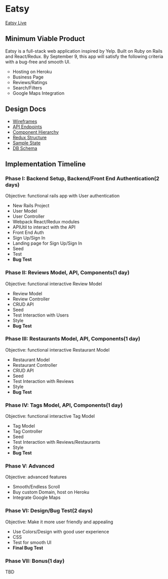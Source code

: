 <h1><strong>Eatsy</strong></h1>
<a href='https://eatsy-app-academy.herokuapp.com/'>Eatsy Live</a>

<h2>Minimum Viable Product</h2>
<p>Eatsy is a full-stack web application inspired by Yelp. Built on
Ruby on Rails and React/Redux. By September 9, this app will satisfy
the following criteria with a bug-free and smooth UI.</p>
<ul>
  <li type='circle'>Hosting on Heroku</li>
  <li type='circle'>Business Page</li>
  <li type='circle'>Reviews/Ratings</li>
  <li type='circle'>Search/Filters</li>
  <li type='circle'>Google Maps Integration</li>
</ul>

<h2>Design Docs</h2>
<ul>
  <li type='disc'><a href=https://github.com/jz-wang/Eatsy/blob/master/docs/wireframes">Wireframes</a>
  <li type='disc'><a href="https://github.com/jz-wang/Eatsy/blob/master/docs/api-endpoints.md">API Endpoints</a></li>
  <li type='disc'><a href="https://github.com/jz-wang/Eatsy/blob/master/docs/component-hierarchy.md">Component Hierarchy</a></li>
  <li type='disc'><a href="https://github.com/jz-wang/Eatsy/blob/master/docs/redux-structure.md">Redux Structure</a></li>
  <li type='disc'><a href="https://github.com/jz-wang/Eatsy/blob/master/docs/sample-state.md">Sample State</a></li>
  <li type='disc'><a href="https://github.com/jz-wang/Eatsy/blob/master/docs/schema.md">DB Schema</a></li>
</ul>

<h2>Implementation Timeline</h2>

<h3>Phase I: Backend Setup, Backend/Front End Authentication(2 days)</h3>
<p>Objective: functional rails app with User authentication</p>
  <ul>
    <li type='disc'>New Rails Project</li>
    <li type='disc'>User Model</li>
    <li type='disc'>User Controller</li>
    <li type='disc'>Webpack React/Redux modules</li>
    <li type='disc'>APIUtil to interact with the API</li>
    <li type='disc'>Front End Auth</li>
    <li type='disc'>Sign Up/Sign In</li>
    <li type='disc'>Landing page for Sign Up/Sign In</li>
    <li type='disc'>Seed</li>
    <li type='disc'>Test</li>
    <li type='disc'><strong>Bug Test</strong></li>
  </ul>

<h3>Phase II: Reviews Model, API, Components(1 day)</h3>
<p>Objective: functional interactive Review Model</p>
  <ul>
    <li type='disc'>Review Model</li>
    <li type='disc'>Review Controller</li>
    <li type='disc'>CRUD API</li>
    <li type='disc'>Seed</li>
    <li type='disc'>Test Interaction with Users</li>
    <li type='disc'>Style</li>
    <li type='disc'><strong>Bug Test</strong></li>
  </ul>

<h3>Phase III: Restaurants Model, API, Components(1 day)</h3>
<p>Objective: functional interactive Restaurant Model</p>
  <ul>
    <li type='disc'>Restaurant Model</li>
    <li type='disc'>Restaurant Controller</li>
    <li type='disc'>CRUD API</li>
    <li type='disc'>Seed</li>
    <li type='disc'>Test Interaction with Reviews</li>
    <li type='disc'>Style</li>
    <li type='disc'><strong>Bug Test</strong></li>
  </ul>

<h3>Phase IV: Tags Model, API, Components(1 day)</h3>
<p>Objective: functional interactive Tag Model</p>
  <ul>
    <li type='disc'>Tag Model</li>
    <li type='disc'>Tag Controller</li>
    <li type='disc'>Seed</li>
    <li type='disc'>Test Interaction with Reviews/Restaurants</li>
    <li type='disc'>Style</li>
    <li type='disc'><strong>Bug Test</strong></li>
  </ul>

<h3>Phase V: Advanced</h3>
<p>Objective: advanced features</p>
  <ul>
    <li type='disc'>Smooth/Endless Scroll</li>
    <li type='disc'>Buy custom Domain, host on Heroku</li>
    <li type='disc'>Integrate Google Maps</li>
  </ul>

<h3>Phase VI: Design/Bug Test(2 days)</h3>
<p>Objective: Make it more user friendly and appealing</p>
  <ul>
    <li type='disc'>Use Colors/Design with good user experience</li>
    <li type='disc'>CSS</li>
    <li type='disc'>Test for smooth UI</li>
    <li type='disc'><strong>Final Bug Test</strong></li>
  </ul>

<h3>Phase VII: Bonus(1 day)</h3>
<p>TBD</p>
